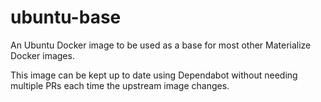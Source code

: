 # ubuntu-base

An Ubuntu Docker image to be used as a base for most other Materialize Docker
images.

This image can be kept up to date using Dependabot without needing multiple PRs
each time the upstream image changes.
